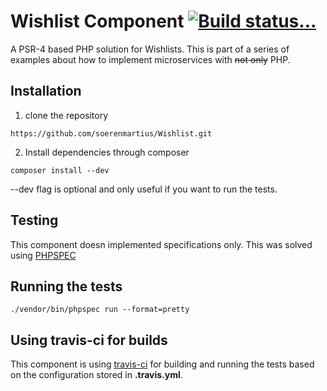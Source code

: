 Wishlist Component [![Build status...](https://secure.travis-ci.org/soerenmartius/Wishlist.png?branch=master)](https://travis-ci.org/soerenmartius/Wishlist)
===================

A PSR-4 based PHP solution for Wishlists.
This is part of a series of examples about how to implement microservices with ~~not only~~ PHP.

Installation
------------

1. clone the repository
```
https://github.com/soerenmartius/Wishlist.git
```
2. Install dependencies through composer 
```
composer install --dev
```
--dev flag is optional and only useful if you want to run the tests.






Testing
-------

This component doesn implemented specifications only. This was solved using [PHPSPEC](https://www.phpspec.net/en/latest/) 


Running the tests
-----------------

```
./vendor/bin/phpspec run --format=pretty
```


Using travis-ci for builds
--------------------------
This component is using [travis-ci](https://travis-ci.org/soerenmartius/Wishlist) for building and running the tests based on the configuration stored in **.travis.yml**.

